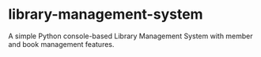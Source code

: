 # library-management-system
A simple Python console-based Library Management System with member and book management features.
